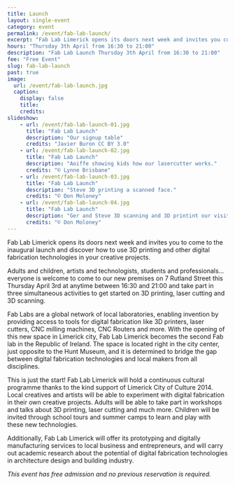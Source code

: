 ```yaml
---
title: Launch
layout: single-event
category: event
permalink: /event/fab-lab-launch/
excerpt: "Fab Lab Limerick opens its doors next week and invites you come to our new premises and take part in three simultaneous activities to get started on 3D printing, laser cutting and 3D scanning."
hours: "Thursday 3th April from 16:30 to 21:00"
description: "Fab Lab Launch Thursday 3th April from 16:30 to 21:00"
fee: "Free Event"
slug: fab-lab-launch
past: true
image:
  url: /event/fab-lab-launch.jpg
  caption:
    display: false
    title: 
    credits: 
slideshow:
    - url: /event/fab-lab-launch-01.jpg
      title: "Fab Lab Launch"
      description: "Our signup table"
      credits: "Javier Buron CC BY 3.0"
    - url: /event/fab-lab-launch-02.jpg
      title: "Fab Lab Launch"
      description: "Aoiffe showing kids how our lasercutter works."
      credits: "© Lynne Brisbane"
    - url: /event/fab-lab-launch-03.jpg
      title: "Fab Lab Launch"
      description: "Steve 3D printing a scanned face."
      credits: "© Don Moloney"
    - url: /event/fab-lab-launch-04.jpg
      title: "Fab Lab Launch"
      description: "Ger and Steve 3D scanning and 3D printint our visitors heads."
      credits: "© Don Moloney"
---
```


Fab Lab Limerick opens its doors next week and invites you to come to the inaugural launch and discover how to use 3D printing and other digital fabrication technologies in your creative projects.

Adults and children, artists and technologists, students and professionals… everyone is welcome to come to our new premises on 7 Rutland Street this Thursday April 3rd at anytime between 16:30 and 21:00 and take part in three simultaneous activities to get started on 3D printing, laser cutting and 3D scanning.

Fab Labs are a global network of local laboratories, enabling invention by providing access to tools for digital fabrication like 3D printers, laser cutters, CNC milling machines, CNC Routers and more.
With the opening of this new space in Limerick city, Fab Lab Limerick becomes the second Fab lab in the Republic of Ireland. The space is located right in the city center, just opposite to the Hunt Museum, and it is determined to bridge the gap between digital fabrication technologies and local makers from all disciplines.

This is just the start! Fab Lab Limerick will hold a continuous cultural programme thanks to the kind support of Limerick City of Culture 2014. Local creatives and artists will be able to experiment with digital fabrication in their own creative projects. Adults will be able to take part in workshops and talks about 3D printing, laser cutting and much more. Children will be invited through school tours and summer camps to learn and play with these new technologies.

Additionally, Fab Lab Limerick will offer its prototyping and digitally manufacturing services to local business and entrepreneurs, and will carry out academic research about the potential of digital fabrication technologies in architecture design and building industry.

*This event has free admission and no previous reservation is required.*